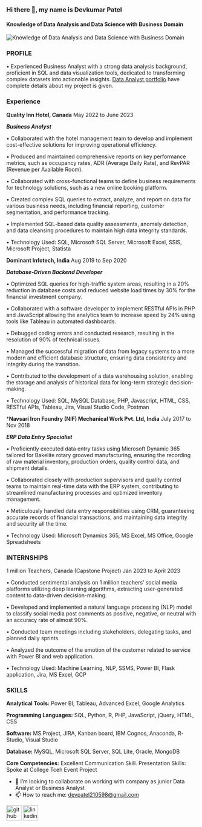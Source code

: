 ### Hi there 👋, my name is Devkumar Patel
#### Knowledge of Data Analysis and Data Science with Business Domain
![Knowledge of Data Analysis and Data Science with Business Domain](https://capturly.com/blog/wp-content/uploads/2018/02/Data-Website-Analytics.gif)

### PROFILE
•	Experienced Business Analyst with a strong data analysis background, proficient in SQL and data visualization tools, dedicated to transforming complex datasets into actionable insights.
[ Data Analyst portfolio](https://github.com/DevkumarPatel21/data-analyst-portfolio) have complete details about my project is given.

### Experience
**Quality Inn Hotel, Canada**                                                                                                                          May 2022 to June 2023

***Business Analyst***

•	Collaborated with the hotel management team to develop and implement cost-effective solutions for improving operational efficiency.

•	Produced and maintained comprehensive reports on key performance metrics, such as occupancy rates, ADR (Average Daily Rate), and RevPAR (Revenue per Available Room).

•	Collaborated with cross-functional teams to define business requirements for technology solutions, such as a new online booking platform.

•	Created complex SQL queries to extract, analyze, and report on data for various business needs, including financial reporting, customer segmentation, and performance tracking.

•	Implemented SQL-based data quality assessments, anomaly detection, and data cleansing procedures to maintain high data integrity standards.

•	Technology Used:  SQL, Microsoft SQL Server, Microsoft Excel, SSIS, Microsoft Project, Statista

**Dominant Infotech, India** 	 	 	 	 	 	 	 	                                                                                 Aug 2019 to Sep 2020

***Database-Driven Backend Developer***   

•	Optimized SQL queries for high-traffic system areas, resulting in a 20% reduction in database costs and reduced website load times by 30% for the financial investment company.

•	Collaborated with a software developer to implement RESTful APIs in PHP and JavaScript allowing the analytics team to increase speed by 24% using tools like Tableau in automated dashboards.

•	Debugged coding errors and conducted research, resulting in the resolution of 90% of technical issues.

•	Managed the successful migration of data from legacy systems to a more modern and efficient database structure, ensuring data consistency and integrity during the transition.

•	Contributed to the development of a data warehousing solution, enabling the storage and analysis of historical data for long-term strategic decision-making.

•	Technology Used: SQL, MySQL Database, PHP, Javascript, HTML, CSS, RESTful APIs, Tableau, Jira, Visual Studio Code, Postman

***Navsari Iron Foundry (NIF) Mechanical Work Pvt. Ltd, India**                                                            July 2017 to Nov 2018

***ERP Data Entry Specialist***

•	Proficiently executed data entry tasks using Microsoft Dynamic 365 tailored for Bakelite rotary grooved manufacturing, ensuring the recording of raw material inventory, production orders, quality control data, and shipment details.

•	Collaborated closely with production supervisors and quality control teams to maintain real-time data with the ERP system, contributing to streamlined manufacturing processes and optimized inventory management.

•	Meticulously handled data entry responsibilities using CRM, guaranteeing accurate records of financial transactions, and maintaining data integrity and security all the time.

•	Technology Used: Microsoft Dynamics 365, MS Excel, MS Office, Google Spreadsheets

### INTERNSHIPS

1 million Teachers, Canada (Capstone Project)                                                                                       Jan 2023 to April 2023

•	Conducted sentimental analysis on 1 million teachers’ social media platforms utilizing deep learning algorithms, extracting user-generated content to data-driven decision-making.

•	Developed and implemented a natural language processing (NLP) model to classify social media post comments as positive, negative, or neutral with an accuracy rate of almost 90%.

•	Conducted team meetings including stakeholders, delegating tasks, and planned daily sprints.

•	Analyzed the outcome of the emotion of the customer related to service with Power BI and web application.

•	Technology Used: Machine Learning, NLP, SSMS, Power BI, Flask application, Jira, MS Excel, GCP




### SKILLS 
**Analytical Tools:** Power BI, Tableau, Advanced Excel, Google Analytics

**Programming Languages:** SQL, Python, R, PHP, JavaScript, jQuery, HTML, CSS

**Software:** MS Project, JIRA, Kanban board, IBM Cognos, Anaconda, R-Studio, Visual Studio 

**Database:** MySQL, Microsoft SQL Server, SQL Lite, Oracle, MongoDB

**Core Competencies:** Excellent Communication Skill. Presentation Skills: Spoke at College Tceh Event Project


- 👯 I’m looking to collaborate on working with company as junior Data Analyst or Business Analyst 
- 📫 How to reach me: devpatel210598@gmail.com 


[<img src='https://cdn.jsdelivr.net/npm/simple-icons@3.0.1/icons/github.svg' alt='github' height='40'>](https://github.com/https://github.com/DevkumarPatel21/data-analyst-portfolio)  [<img src='https://cdn.jsdelivr.net/npm/simple-icons@3.0.1/icons/linkedin.svg' alt='linkedin' height='40'>](https://www.linkedin.com/in/www.linkedin.com/in/devkumarpatel21/)  



